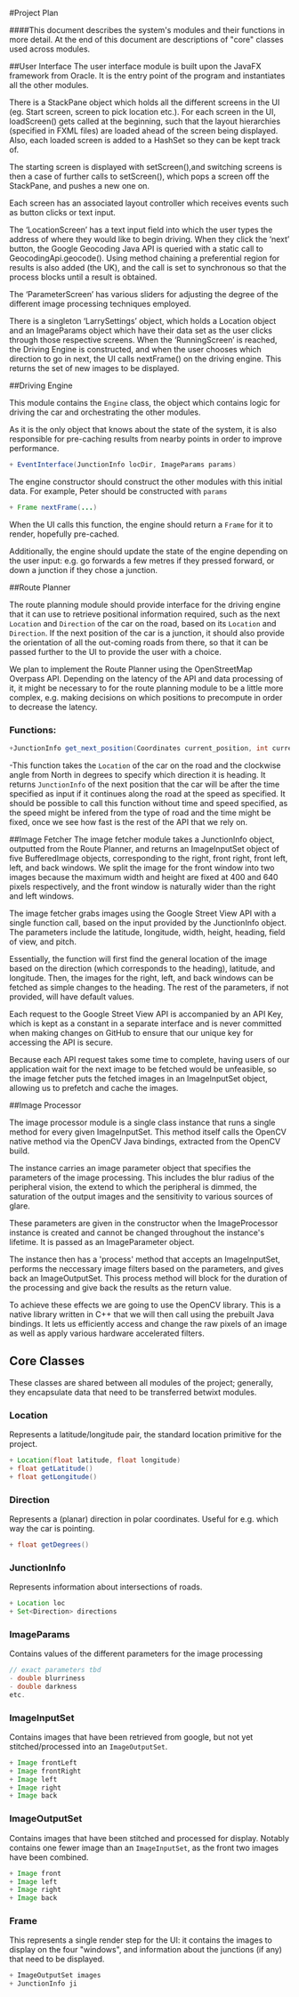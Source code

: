 #Project Plan

####This document describes the system's modules and their functions in more detail.
At the end of this document are descriptions of "core" classes used across modules.

##User Interface
The user interface module is built upon the JavaFX framework from Oracle. It is the entry point of the program and instantiates all the other modules. 

There is a StackPane object which holds all the different screens in the UI (eg. Start screen, screen to pick location etc.). For each screen in the UI, loadScreen() gets called at the beginning, such that the layout hierarchies (specified in FXML files) are loaded ahead of the screen being displayed. Also, each loaded screen is added to a HashSet so they can be kept track of.

The starting screen is displayed with setScreen(),and switching screens is then a case of further calls to setScreen(), which pops a screen off the StackPane, and pushes a new one on.

Each screen has an associated layout controller which receives events such as button clicks or text input.

The ‘LocationScreen’ has a text input field into which the user types the address of where they would like to begin driving. When they click the ‘next’ button, the Google Geocoding Java API is queried with a static call to GeocodingApi.geocode(). Using method chaining a preferential region for results is also added (the UK), and the call is set to synchronous so that the process blocks until a result is obtained.

The ‘ParameterScreen’ has various sliders for adjusting the degree of the different image processing techniques employed. 

There is a singleton ‘LarrySettings’ object, which holds a Location object and an ImageParams object which have their data set as the user clicks through those respective screens. When the ‘RunningScreen’ is reached, the Driving Engine is constructed, and when the user chooses which direction to go in next, the UI calls nextFrame() on the driving engine. This returns the set of new images to be displayed.


##Driving Engine

This module contains the `Engine` class,
the object which contains logic for driving the car
and orchestrating the other modules.

As it is the only object that knows about the state of the system,
it is also responsible for pre-caching results from nearby points
in order to improve performance.

```java
+ EventInterface(JunctionInfo locDir, ImageParams params)
```

The engine constructor should construct the other modules with this initial data.
For example, Peter should be constructed with `params`

```java
+ Frame nextFrame(...)
```

When the UI calls this function,
the engine should return a `Frame` for it to render, hopefully pre-cached.

Additionally, the engine should update the state of the engine
depending on the user input: e.g. go forwards a few metres if they pressed forward,
or down a junction if they chose a junction.

##Route Planner

The route planning module should provide interface for the driving engine that it can use to retrieve positional information required, such as the next `Location` and `Direction` of the car on the road, based on its `Location` and `Direction`. If the next position of the car is a junction, it should also provide the orientation of all the out-coming roads from there, so that it can be passed further to the UI to provide the user with a choice.

We plan to implement the Route Planner using the OpenStreetMap Overpass API. Depending on the latency of the API and data processing of it, it might be necessary to for the route planning module to be a little more complex, e.g. making decisions on which positions to precompute in order to decrease the latency. 

### Functions: 
```java
+JunctionInfo get_next_position(Coordinates current_position, int current_orientation, int speed, int time)
```
-This function takes the `Location` of the car on the road and the clockwise angle from North in degrees to specify which direction it is heading. It returns `JunctionInfo` of the next position that the car will be after the time specified as input if it continues along the road at the speed as specified. It should be possible to call this function without time and speed specified, as the speed might be infered from the type of road and the time might be fixed, once we see how fast is the rest of the API that we rely on.

##Image Fetcher
The image fetcher module takes a JunctionInfo object, outputted from the Route Planner, and returns an ImageInputSet object 
of five BufferedImage objects, corresponding to the right, front right, front left, left, and back windows. We split the image
for the front window into two images because the maximum width and height are fixed at 400 and 640 pixels respectively, and 
the front window is naturally wider than the right and left windows. 

The image fetcher grabs images using the Google Street View API with a single function call, based on the input provided
by the JunctionInfo object. The parameters include the latitude, longitude, width, height, heading, field of view, and pitch.

Essentially, the function will first find the general location of the image based on the direction (which corresponds to the
heading), latitude, and longitude. Then, the images for the right, left, and back windows can be fetched as simple changes to 
the heading. The rest of the parameters, if not provided, will have default values. 

Each request to the Google Street View API is accompanied by an API Key, which is kept as a constant in a separate 
interface and is never committed when making changes on GitHub to ensure that our unique key for accessing the API is secure. 

Because each API request takes some time to complete, having users of our application wait for the next image to be fetched
would be unfeasible, so the image fetcher puts the fetched images in an ImageInputSet object, allowing us to prefetch and 
cache the images.


##Image Processor

The image processor module is a single class instance that runs a single method for every given ImageInputSet. This method itself calls the OpenCV native method via the OpenCV Java bindings, extracted from the OpenCV build.

The instance carries an image parameter object that specifies the parameters of the image processing. This includes the blur radius of the peripheral vision, the extend to which the peripheral is dimmed, the saturation of the output images and the sensitivity to various sources of glare.

These parameters are given in the constructor when the ImageProcessor instance is created and cannot be changed throughout the instance's lifetime. It is passed as an ImageParameter object.

The instance then has a 'process' method that accepts an ImageInputSet, performs the neccessary image filters based on the parameters, and gives back an ImageOutputSet. This process method will block for the duration of the processing and give back the results as the return value.

To achieve these effects we are going to use the OpenCV library. This is a native library written in C++ that we will then call using the prebuilt Java bindings. It lets us efficiently access and change the raw pixels of an image as well as apply various hardware accelerated filters.

## Core Classes
These classes are shared between all modules of the project;
generally, they encapsulate data that need to be transferred
betwixt modules.

### Location
Represents a latitude/longitude pair,
the standard location primitive for the project.

```java
+ Location(float latitude, float longitude)
+ float getLatitude()
+ float getLongitude()
```

### Direction
Represents a (planar) direction in polar coordinates.
Useful for e.g. which way the car is pointing.

```java
+ float getDegrees()
```

### JunctionInfo
Represents information about intersections of roads.

```java
+ Location loc
+ Set<Direction> directions
```

### ImageParams
Contains values of the different parameters for the image processing

```java
// exact parameters tbd
- double blurriness
- double darkness
etc.
```

### ImageInputSet
Contains images that have been retrieved from google,
but not yet stitched/processed into an `ImageOutputSet`.

```java
+ Image frontLeft
+ Image frontRight
+ Image left
+ Image right
+ Image back
```

### ImageOutputSet
Contains images that have been stitched and processed for display.
Notably contains one fewer image than an `ImageInputSet`,
as the front two images have been combined.

```java
+ Image front
+ Image left
+ Image right
+ Image back
```

### Frame
This represents a single render step for the UI:
it contains the images to display on the four "windows",
and information about the junctions (if any) that need to be displayed.

```java
+ ImageOutputSet images
+ JunctionInfo ji
```

